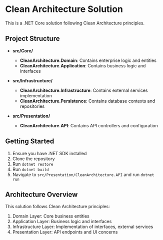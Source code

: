 # Clean Architecture Solution

This is a .NET Core solution following Clean Architecture principles.

## Project Structure

- **src/Core/**
  - **CleanArchitecture.Domain**: Contains enterprise logic and entities
  - **CleanArchitecture.Application**: Contains business logic and interfaces

- **src/Infrastructure/**
  - **CleanArchitecture.Infrastructure**: Contains external services implementation
  - **CleanArchitecture.Persistence**: Contains database contexts and repositories

- **src/Presentation/**
  - **CleanArchitecture.API**: Contains API controllers and configuration

## Getting Started

1. Ensure you have .NET SDK installed
2. Clone the repository
3. Run `dotnet restore`
4. Run `dotnet build`
5. Navigate to `src/Presentation/CleanArchitecture.API` and run `dotnet run`

## Architecture Overview

This solution follows Clean Architecture principles:

1. Domain Layer: Core business entities
2. Application Layer: Business logic and interfaces
3. Infrastructure Layer: Implementation of interfaces, external services
4. Presentation Layer: API endpoints and UI concerns
